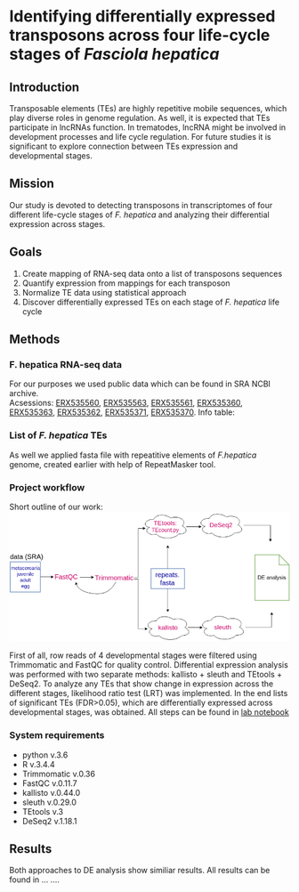 # Identifying differentially expressed transposons across four life-cycle stages of *Fasciola hepatica*

## Introduction
Transposable elements (TEs) are highly repetitive mobile sequences, which play diverse roles in genome regulation. As well, it is expected that TEs participate in lncRNAs function. In trematodes, lncRNA might be involved in development processes and life cycle regulation. For future studies it is significant to explore connection between TEs expression and developmental stages.

## Mission
Our study is devoted to detecting transposons in transcriptomes of four different life-cycle stages of *F. hepatica* and analyzing their differential expression across stages.

## Goals
1. Create mapping of RNA-seq data onto a list of transposons sequences 
2. Quantify expression from mappings for each transposon
2. Normalize TE data using statistical approach
4. Discover differentially expressed TEs on each stage of *F. hepatica* life cycle

## Methods

### F. hepatica RNA-seq data
For our purposes we used public data which can be found in SRA NCBI archive.  
Acsessions: [ERX535560](https://www.ncbi.nlm.nih.gov/sra/?term=ERX535560), [ERX535563](https://www.ncbi.nlm.nih.gov/sra/?term=ERX535563), [ERX535561](https://www.ncbi.nlm.nih.gov/sra/?term=ERX535561), [ERX535360](https://www.ncbi.nlm.nih.gov/sra/?term=ERX535360), [ERX535363](https://www.ncbi.nlm.nih.gov/sra/?term=ERX535363), [ERX535362](https://www.ncbi.nlm.nih.gov/sra/?term=ERX535362), [ERX535371](https://www.ncbi.nlm.nih.gov/sra/?term=ERX535371), [ERX535370](https://www.ncbi.nlm.nih.gov/sra/?term=ERX535370).
Info table:

### List of *F. hepatica* TEs
As well we applied fasta file with repeatitive elements of *F.hepatica* genome, created earlier with help of RepeatMasker tool.

### Project workflow 
Short outline of our work:
![workflow](https://github.com/NickPanyushev/IB_Fasciola/blob/master/some%20useful%20pictures/project_workflow.png)

First of all, row reads of 4 developmental stages were filtered using Trimmomatic and FastQC for quality control. Differential expression analysis was performed with two separate methods: kallisto + sleuth and TEtools + DeSeq2. To analyze any TEs that show change in expression across the different stages, likelihood ratio test (LRT) was implemented. In the end lists of significant TEs (FDR>0.05), which are differentially expressed across developmental stages, was obtained. 
All steps can be found in [lab notebook](https://github.com/NickPanyushev/IB_Fasciola/blob/master/lab_notebook.md)

### System requirements
* python v.3.6
* R v.3.4.4
* Trimmomatic v.0.36
* FastQC v.0.11.7
* kallisto v.0.44.0 
* sleuth v.0.29.0
* TEtools v.3 
* DeSeq2 v.1.18.1

## Results
Both approaches to DE analysis show similiar results.
All results can be found in ...
....
